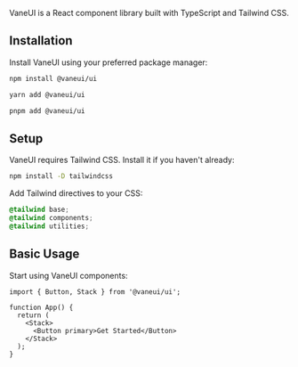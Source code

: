 VaneUI is a React component library built with TypeScript and Tailwind CSS.

## Installation

Install VaneUI using your preferred package manager:

```bash
npm install @vaneui/ui
```

```bash
yarn add @vaneui/ui
```

```bash
pnpm add @vaneui/ui
```

## Setup

VaneUI requires Tailwind CSS. Install it if you haven't already:

```bash
npm install -D tailwindcss
```

Add Tailwind directives to your CSS:

```css
@tailwind base;
@tailwind components;
@tailwind utilities;
```

## Basic Usage

Start using VaneUI components:

```tsx
import { Button, Stack } from '@vaneui/ui';

function App() {
  return (
    <Stack>
      <Button primary>Get Started</Button>
    </Stack>
  );
}
```